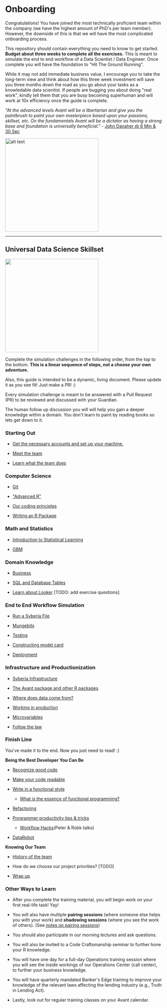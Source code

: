 # Onboarding

Congratulations! You have joined the most technically proficient team within the company (we have the highest amount of PhD's per team member).
However, the downside of this is that we will have the most complicated onboarding process.

This repository should contain everything you need to know to get started.  **Budget about three weeks to complete all the exercises.**
This is meant to simulate the end to end workflow of a Data Scientist / Data Engineer. Once complete you will have the foundation to "Hit The Ground Running". 

While it may not add immediate business value, I encourage you to take the long-term view and think about how this three week investment will save you three months down the road as you go about your tasks as a knowledable data scientist.  If people are bugging you about doing "real work", kindly tell them that you are busy becoming superhuman and will work at 10x efficiency once the guide is complete.

*"At the advanced levels Avant will be a libertarian and give you the paintbrush to paint your own masterpiece based upon your passions, skillset, etc.
  On the fundamentals Avant will be a dictator as having a strong base and foundation is universally beneficial."* - [John Danaher @ 6 Min & 30 Sec](https://youtu.be/SpLKrhwGavU?t=390)

<img src="https://upload.wikimedia.org/wikipedia/commons/7/79/AC97-0295-13_a.jpeg" alt="alt text" width="300" height="300">

***

## Universal Data Science Skillset

<img src="http://www.ibm.com/developerworks/library/os-datascience/figure1.png" width="300" height="300">

Complete the simulation challenges in the following order, from the top to the bottom. **This is a linear sequence of steps, not a choose your own adventure.**

Also, this guide is intended to be a dynamic, living document.  Please update it as you see fit!  Just make a PR! :)

Every simulation challenge is meant to be answered with a Pull Request (PR) to be reviewed and discussed with your Guardian. 

The human follow up discussion you will will help you gain a deeper knowledge within a domain. You don't learn to paint by reading books so lets get down to it.


### Starting Out

* [Get the necessary accounts and set up your machine.](simulations/setup/README.md)    

* [Meet the team](https://github.com/avantcredit/avant-analytics/wiki/Bio-Page)

* [Learn what the team does](simulations/team/README.md)


### Computer Science 

* [Git](simulations/setup/git.md)

* ["Advanced R"](simulations/programming/R_simulation_challenge.md)

* [Our coding principles](simulations/programming/code_principles.md)

* [Writing an R Package](simulations/programming/R_package.md)


### Math and Statistics 

* [Introduction to Statistical Learning](simulations/mathematical/isl.md)

* [GBM](simulations/mathematical/gbm/readme.md)


### Domain Knowledge

* [Business](simulations/domain_knowledge/business)

* [SQL and Database Tables](simulations/domain_knowledge/database_tables/readme.md)

* [Learn about Looker](http://www.looker.com/docs/video-library/exploring-data) [TODO: add exercise questions]


### End to End Workflow Simulation 

* [Run a Syberia File](simulations/running_syberia_file/README.md)

* [Mungebits](simulations/mungebits/readme.md)

* [Testing](simulations/testing/readme.md)

* [Constructing model card](simulations/modelcard/readme.md)

* [Deployment](simulations/deployment/readme.md)


### Infrastructure and Productionization

* [Syberia Infrastructure](simulations/infrastructure/readme.md)

* [The Avant package and other R packages](simulations/infrastructure/packages.md)

* [Where does data come from?](simulations/infrastructure/data.md)

* [Working in production](simulations/infrastructure/production.md)

* [Microvariables](simulations/microvariables/readme.md)

* [Follow the law](simulations/follow_the_rules)


### Finish Line

You've made it to the end.  Now you just need to read! :)

**Being the Best Developer You Can Be**

* [Recognize good code](http://engineering.intenthq.com/2015/03/what-is-good-code-a-scientific-definition/)

* [Make your code readable](https://gist.github.com/peterhurford/3ad9f48071bd2665a8af)

* [Write in a functional style](http://maryrosecook.com/blog/post/a-practical-introduction-to-functional-programming)
  * [What is the essence of functional programming?](http://blog.jenkster.com/2015/12/what-is-functional-programming.html)

* [Refactoring](simulations/programming/refactoring.md)

* [Programmer productivity tips & tricks](https://github.com/avantcredit/avant-analytics/wiki/Programmer-Tips-&-Tricks)
  * [Workflow Hacks](https://github.com/avantcredit/talks)(Peter & Robk talks)

* [DataRobot](https://github.com/avantcredit/analytics-onboarding/tree/add_DR_SQL_training/simulations/datarobot) 
  

**Knowing Our Team**

* [History of the team](simulations/history/readme.md)

* How do we choose our project priorities? [TODO]

* [Wrap up](simulations/wrap_up/readme.md)


### Other Ways to Learn 

* After you complete the training material, you will begin work on your first real-life task!  Yay!

* You will also have multiple **pairing sessions** (where someone else helps you with your work) and **shadowing sessions** (where you see the work of others). (See [notes on pairing sessions](https://devmynd.com/blog/2015-1-pairing-with-junior-developers/))

* You should also participate in our morning lectures and ask questions.

* You will also be invited to a Code Craftsmanship seminar to further hone your R knowledge.

* You will have one day for a full-day Operations training session where you will see the inside workings of our Operations Center (call center), to further your business knowledge.

* You will have quarterly mandated Banker's Edge training to improve your knowledge of the relevant laws affecting the lending industry (e.g., Truth in Lending Act).

* Lastly, look out for regular training classes on your Avant calendar.
